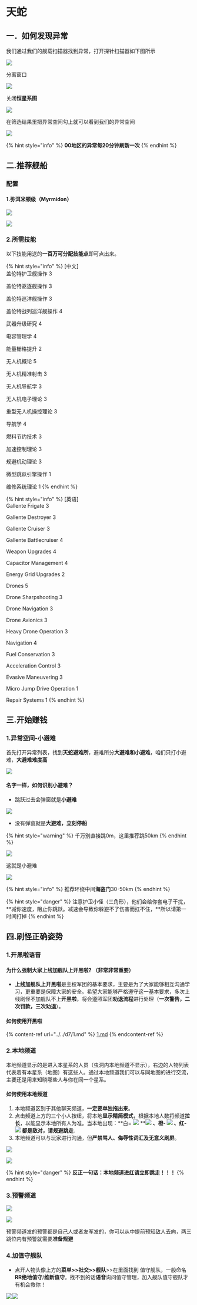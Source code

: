 # 天蛇

## 一．如何发现异常

我们通过我们的舰载扫描器找到异常，打开探针扫描器如下图所示

![](../../.gitbook/assets/64e63012b07eca808ad9e5ac862397dda3448393.png)

分离窗口

![](../../.gitbook/assets/QQ图片20210826163937.png)

关闭**恒星系图**

![](../../.gitbook/assets/QQ截图20210826164029.jpg)

在筛选结果里把异常空间勾上就可以看到我们的异常空间

![](../../.gitbook/assets/QQ截图20210826164302.jpg)

{% hint style="info" %}
**00地区的异常每20分钟刷新一次**
{% endhint %}

## **二.推荐**舰船

### 配置

#### 1.弥洱米顿级（Myrmidon）

![](../../.gitbook/assets/QQ图片20211017200010.png)

![](../../.gitbook/assets/QQ图片20211017200211.png)

### 2.所需技能

以下技能用送的**一百万可分配技能点**即可点出来。

{% hint style="info" %}
\[中文]\
盖伦特护卫舰操作 3 

盖伦特驱逐舰操作 3 

盖伦特巡洋舰操作 3 

盖伦特战列巡洋舰操作 4



武器升级研究 4 

电容管理学 4 

能量栅格提升 2



无人机概论 5 

无人机精准射击 3 

无人机导航学 3 

无人机电子理论 3 

重型无人机操控理论 3



导航学 4 

燃料节约技术 3 

加速控制理论 3 

规避机动理论 3 

微型跳跃引擎操作 1



维修系统理论 1
{% endhint %}

{% hint style="info" %}
\[英语]\
Gallente Frigate 3 

Gallente Destroyer 3 

Gallente Cruiser 3 

Gallente Battlecruiser 4



Weapon Upgrades 4 

Capacitor Management 4 

Energy Grid Upgrades 2



Drones 5 

Drone Sharpshooting 3 

Drone Navigation 3 

Drone Avionics 3 

Heavy Drone Operation 3



Navigation 4 

Fuel Conservation 3 

Acceleration Control 3 

Evasive Maneuvering 3 

Micro Jump Drive Operation 1



Repair Systems 1
{% endhint %}

## 三.开始赚钱

### 1.异常空间-小避难

首先打开异常列表，找到**天蛇避难所**，避难所分**大避难和小避难**，咱们只打小避难，**大避难难度高**

![](../../.gitbook/assets/QQ图片20211018124710.png)

#### 名字一样，如何识别小避难？

* 跳跃过去会弹窗就是**小避难**

![](../../.gitbook/assets/QQ图片20211018163922.png)

* 没有弹窗就是**大避难，立刻停船**

{% hint style="warning" %}
千万别直接跳0m，这里推荐跳50km
{% endhint %}

![](../../.gitbook/assets/QQ图片20211018165545.png)

这就是小避难

![](../../.gitbook/assets/QQ图片20211018165839.png)

{% hint style="info" %}
推荐环绕中间**海盗门**30-50km
{% endhint %}

{% hint style="danger" %}
注意护卫小怪（三角形），他们会给你套电子干扰，**减你速度，阻止你跳跃。减速会导致你躲避不了伤害而扛不住，**所以请第一时间打掉
{% endhint %}

## 四.刷怪正确姿势

### 1.开黑啦语音

#### 为什么强制大家上线加舰队上开黑啦? （非常非常重要）

* **上线加舰队上开黑啦**是主权军团的基本要求，主要是为了大家能够相互沟通学习，更重要是保障大家的安全。希望大家能够严格遵守这一基本要求，多次上线刷怪不加舰队不上**开黑啦**，将会遵照军团**劝退流程**进行处理（**一次警告，二次罚款，三次劝退**）。

#### 如何使用开黑啦

{% content-ref url="../../d7/1.md" %}
[1.md](../../d7/1.md)
{% endcontent-ref %}

### 2.本地频道

本地频道显示的是进入本星系的人员（虫洞内本地频道不显示），右边的人物列表代表着有本星系（地图）有这些人。通过本地频道我们可以与同地图的进行交流，主要还是用来知晓哪些人与你在同一个星系。

#### **如何使用本地频道**

1. 本地频道区别于其他聊天频道，**一定要单独拖出来**。
2. 点击频道上方的三个小人按纽，将本地**显示精简模式**，根据本地人数将频道**拉长**，以能显示本地所有人为准。当本地出现：**白= **![](../../.gitbook/assets/QQ截图20210717172036.png)** **![](../../.gitbook/assets/QQ截图20210717171725.png) **、橙- **![](../../.gitbook/assets/QQ截图20210717171826.png) **、红- **![](../../.gitbook/assets/QQ截图20210717171915.png) 都是**敌对**，请**规避跳走**.
3. 本地频道可以与玩家进行沟通，但**严禁骂人、侮辱性词汇及无意义刷屏**。

![](../../.gitbook/assets/QQ截图20210717170908.png)

![](../../.gitbook/assets/QQ截图20210717171227.png)

{% hint style="danger" %}
**反正一句话：本地频道进红请立即跳走！！！**
{% endhint %}

### 3.预警频道

![](../../.gitbook/assets/QQ截图20210826213200.jpg)

![](../../.gitbook/assets/QQ截图20210826214306.jpg)

预警频道发的预警都是自己人或者友军发的，你可以从中提前预知敌人去向，两三跳位内有预警就需要**准备规避**

### **4.加值守舰队**

* 点开人物头像上方的**菜单>>社交>>舰队**>>在里面找到 值守舰队，一般命名**RR绝地值守**/**维新值守**。找不到的话**语音**询问值守管理，加入舰队值守舰队才有机会救你！

![](https://gblobscdn.gitbook.com/assets%2F-MeJ0EAKWonevm0jwKJa%2F-MenNV94ajSAsVGEy8Tz%2F-Mendl5EOxU1HPotEJ8g%2F0%20\(11\).png?alt=media\&token=627588c2-08f3-44a7-9983-cc7faec2faa0)![](../../.gitbook/assets/QQ图片20210912123301.png)

##
